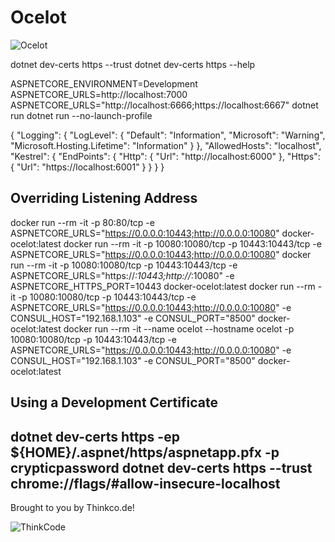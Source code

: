 # Ocelot

![Ocelot](https://camo.githubusercontent.com/c2118a418c5805c899903bc34fcdf471c9edf0d5/687474703a2f2f74687265656d616d6d616c732e636f6d2f696d616765732f6f63656c6f745f6c6f676f2e706e67)

dotnet dev-certs https --trust
dotnet dev-certs https --help

ASPNETCORE_ENVIRONMENT=Development
ASPNETCORE_URLS=http://localhost:7000
ASPNETCORE_URLS="http://localhost:6666;https://localhost:6667" dotnet run
dotnet run --no-launch-profile

{
  "Logging": {
    "LogLevel": {
      "Default": "Information",
      "Microsoft": "Warning",
      "Microsoft.Hosting.Lifetime": "Information"
    }
  },
  "AllowedHosts": "localhost",
  "Kestrel": {
    "EndPoints": {
        "Http": {
            "Url": "http://localhost:6000"
        },
        "Https": {
            "Url": "https://localhost:6001"
        }
    }
  }
}

## Overriding Listening Address
docker run --rm -it -p 80:80/tcp -e ASPNETCORE_URLS="https://0.0.0.0:10443;http://0.0.0.0:10080"  docker-ocelot:latest
docker run --rm -it -p 10080:10080/tcp -p 10443:10443/tcp -e ASPNETCORE_URLS="https://0.0.0.0:10443;http://0.0.0.0:10080"
docker run --rm -it -p 10080:10080/tcp -p 10443:10443/tcp -e ASPNETCORE_URLS="https://*:10443;http://*:10080" -e ASPNETCORE_HTTPS_PORT=10443 docker-ocelot:latest
docker run --rm -it -p 10080:10080/tcp -p 10443:10443/tcp -e ASPNETCORE_URLS="https://0.0.0.0:10443;http://0.0.0.0:10080" -e CONSUL_HOST="192.168.1.103" -e CONSUL_PORT="8500" docker-ocelot:latest
docker run --rm -it --name ocelot --hostname ocelot -p 10080:10080/tcp -p 10443:10443/tcp -e ASPNETCORE_URLS="https://0.0.0.0:10443;http://0.0.0.0:10080" -e CONSUL_HOST="192.168.1.103" -e CONSUL_PORT="8500" docker-ocelot:latest

## Using a Development Certificate
dotnet dev-certs https -ep ${HOME}/.aspnet/https/aspnetapp.pfx -p crypticpassword
dotnet dev-certs https --trust
chrome://flags/#allow-insecure-localhost
---
Brought to you by Thinkco.de!

![ThinkCode](https://avatars2.githubusercontent.com/u/31565447?s=200) 